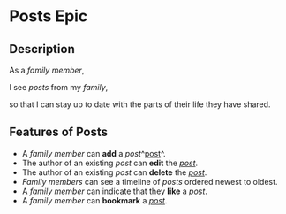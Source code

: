 
# Posts Epic  
  
## Description  
  
As a *family member*,  
  
I see *posts* from my *family*,    
  
so that I can stay up to date with the parts of their life they have shared.   
  
## Features of Posts  
  
- A *family member* can **add** a *post*^[post][post]^.  
- The author of an existing *post* can **edit** the *[post][post]*.  
- The author of an existing *post* can **delete** the *[post][post]*.  
- *Family members* can see a timeline of *posts* ordered newest to oldest.  
- A *family member* can indicate that they **like** a *[post][post]*.  
- A *family member* can **bookmark** a *[post][post]*.

[post]:post.md
<!--stackedit_data:
eyJoaXN0b3J5IjpbLTEwNzMzMjEzNSwtNTc4Mjk0NzU4LDE5Nj
g1NTY5MjgsMTM2MjM0MDY4OV19
-->